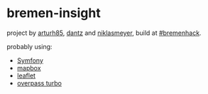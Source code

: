 # bremen-insight
project by <a href="http://github.com/arturh85">arturh85</a>, <a href="http://github.com/dantz">dantz</a> and <a href="http://github.com/niklasmeyer">niklasmeyer</a>, build at <a href="http://2015.bremenhack.de">#bremenhack</a>.

probably using:

* <a href="http://http://symfony.com/">Symfony</a>
* <a href="http://https://www.mapbox.com/">mapbox</a>
* <a href="http://leafletjs.com/">leaflet</a>
* <a href="http://overpass-turbo.eu">overpass turbo</a>
